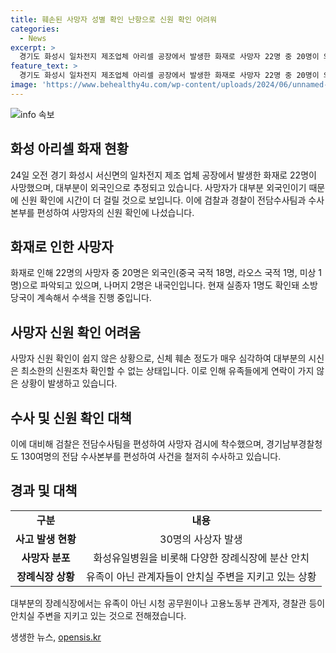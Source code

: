 ```yaml
---
title: 훼손된 사망자 성별 확인 난항으로 신원 확인 어려워
categories:
  - News
excerpt: >
  경기도 화성시 일차전지 제조업체 아리셀 공장에서 발생한 화재로 사망자 22명 중 20명이 외국인이며, 신원 확인이 어려운 상황이다. 시신들은 훼손되어 가족들과의 연락이 불가능하며, 대부분의 장례식장에서는 관계자들이 주변을 지키고 있다. 이에 검찰은 전담수사팀을 편성하고 사망자 검시에 착수했으며, 경찰청도 수사본부를 편성했다. 사망자들의 신원 파악을 위해 DNA 검사 등이 이뤄지고 있으며, 추가로 실종자 1명에 대한 수색이 계속되고 있다.
feature_text: >
  경기도 화성시 일차전지 제조업체 아리셀 공장에서 발생한 화재로 사망자 22명 중 20명이 외국인이며, 신원 확인이 어려운 상황이다. 시신들은 훼손되어 가족들과의 연락이 불가능하며, 대부분의 장례식장에서는 관계자들이 주변을 지키고 있다. 이에 검찰은 전담수사팀을 편성하고 사망자 검시에 착수했으며, 경찰청도 수사본부를 편성했다. 사망자들의 신원 파악을 위해 DNA 검사 등이 이뤄지고 있으며, 추가로 실종자 1명에 대한 수색이 계속되고 있다.
image: 'https://www.behealthy4u.com/wp-content/uploads/2024/06/unnamed-file.png'
---
```


<p><img src="https://www.behealthy4u.com/wp-content/uploads/2024/06/unnamed-file.png" alt="info 속보" /></p>

<h2 data-ke-size="size26">화성 아리셀 화재 현황</h2>

<p data-ke-size="size16">24일 오전 경기 화성시 서신면의 일차전지 제조 업체 공장에서 발생한 화재로 22명이 사망했으며, 대부분이 외국인으로 추정되고 있습니다. 사망자가 대부분 외국인이기 때문에 신원 확인에 시간이 더 걸릴 것으로 보입니다. 이에 검찰과 경찰이 전담수사팀과 수사본부를 편성하여 사망자의 신원 확인에 나섰습니다.</p>

<h2 data-ke-size="size26">화재로 인한 사망자</h2>

<p data-ke-size="size16">화재로 인해 22명의 사망자 중 20명은 외국인(중국 국적 18명, 라오스 국적 1명, 미상 1명)으로 파악되고 있으며, 나머지 2명은 내국인입니다. 현재 실종자 1명도 확인돼 소방당국이 계속해서 수색을 진행 중입니다.</p>

<h2 data-ke-size="size26">사망자 신원 확인 어려움</h2>

<p data-ke-size="size16">사망자 신원 확인이 쉽지 않은 상황으로, 신체 훼손 정도가 매우 심각하여 대부분의 시신은 최소한의 신원조차 확인할 수 없는 상태입니다. 이로 인해 유족들에게 연락이 가지 않은 상황이 발생하고 있습니다.</p>

<h2 data-ke-size="size26">수사 및 신원 확인 대책</h2>

<p data-ke-size="size16">이에 대비해 검찰은 전담수사팀을 편성하여 사망자 검시에 착수했으며, 경기남부경찰청도 130여명의 전담 수사본부를 편성하여 사건을 철저히 수사하고 있습니다.</p>

<h2 data-ke-size="size26">경과 및 대책</h2>

<table>
    <tr>
        <td style="text-align: center; height: 17px;"><b>구분</b></td>
        <td style="text-align: center; height: 17px;"><b>내용</b></td>
    </tr>
    <tr>
        <td style="text-align: center; height: 17px;"><b>사고 발생 현황</b></td>
        <td style="text-align: center; height: 17px;">30명의 사상자 발생</td>
    </tr>
    <tr>
        <td style="text-align: center; height: 17px;"><b>사망자 분포</b></td>
        <td style="text-align: center; height: 17px;">화성유일병원을 비롯해 다양한 장례식장에 분산 안치</td>
    </tr>
    <tr>
        <td style="text-align: center; height: 17px;"><b>장례식장 상황</b></td>
        <td style="text-align: center; height: 17px;">유족이 아닌 관계자들이 안치실 주변을 지키고 있는 상황</td>
    </tr>
</table>

<p data-ke-size="size16">대부분의 장례식장에서는 유족이 아닌 시청 공무원이나 고용노동부 관계자, 경찰관 등이 안치실 주변을 지키고 있는 것으로 전해졌습니다.</p>
생생한 뉴스, <a href="https://opensis.kr" rel="dofollow">opensis.kr</a>


